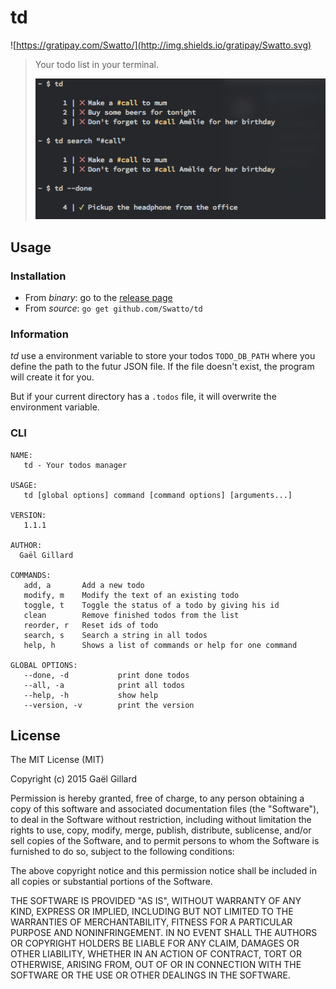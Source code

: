 # td

![https://gratipay.com/Swatto/](http://img.shields.io/gratipay/Swatto.svg)

> Your todo list in your terminal.
>
> ![Screenshot](screenshot.png)

## Usage

### Installation

- From *binary*: go to the [release page](https://github.com/Swatto/td/releases)
- From *source*: `go get github.com/Swatto/td`

### Information

*td* use a environment variable to store your todos `TODO_DB_PATH` where you
define the path to the futur JSON file. If the file doesn't exist, the program
will create it for you.

But if your current directory has a `.todos` file, it will overwrite the environment variable.

### CLI

```
NAME:
   td - Your todos manager

USAGE:
   td [global options] command [command options] [arguments...]

VERSION:
   1.1.1

AUTHOR:
  Gaël Gillard

COMMANDS:
   add, a       Add a new todo
   modify, m    Modify the text of an existing todo
   toggle, t    Toggle the status of a todo by giving his id
   clean        Remove finished todos from the list
   reorder, r   Reset ids of todo
   search, s    Search a string in all todos
   help, h      Shows a list of commands or help for one command

GLOBAL OPTIONS:
   --done, -d           print done todos
   --all, -a            print all todos
   --help, -h           show help
   --version, -v        print the version
```

## License

The MIT License (MIT)

Copyright (c) 2015 Gaël Gillard

Permission is hereby granted, free of charge, to any person obtaining a copy
of this software and associated documentation files (the "Software"), to deal
in the Software without restriction, including without limitation the rights
to use, copy, modify, merge, publish, distribute, sublicense, and/or sell
copies of the Software, and to permit persons to whom the Software is
furnished to do so, subject to the following conditions:

The above copyright notice and this permission notice shall be included in all
copies or substantial portions of the Software.

THE SOFTWARE IS PROVIDED "AS IS", WITHOUT WARRANTY OF ANY KIND, EXPRESS OR
IMPLIED, INCLUDING BUT NOT LIMITED TO THE WARRANTIES OF MERCHANTABILITY,
FITNESS FOR A PARTICULAR PURPOSE AND NONINFRINGEMENT. IN NO EVENT SHALL THE
AUTHORS OR COPYRIGHT HOLDERS BE LIABLE FOR ANY CLAIM, DAMAGES OR OTHER
LIABILITY, WHETHER IN AN ACTION OF CONTRACT, TORT OR OTHERWISE, ARISING FROM,
OUT OF OR IN CONNECTION WITH THE SOFTWARE OR THE USE OR OTHER DEALINGS IN THE
SOFTWARE.
